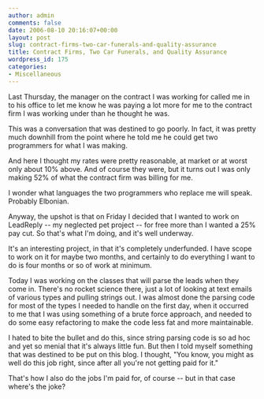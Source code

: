 ```yaml
---
author: admin
comments: false
date: 2006-08-10 20:16:07+00:00
layout: post
slug: contract-firms-two-car-funerals-and-quality-assurance
title: Contract Firms, Two Car Funerals, and Quality Assurance
wordpress_id: 175
categories:
- Miscellaneous
---
```


Last Thursday, the manager on the contract I was working for called me in to his office to let me know he was paying a lot more for me to the contract firm I was working under than he thought he was.

This was a conversation that was destined to go poorly.   In fact, it was pretty much downhill from the point where he told me he could get two programmers for what I was making.

And here I thought my rates were pretty reasonable, at market or at worst only about 10% above.  And of course they were, but it turns out I was only making 52% of what the contract firm was billing for me.

I wonder what languages the two programmers who replace me will speak.  Probably Elbonian.

Anyway, the upshot is that on Friday I decided that I wanted to work on LeadReply -- my neglected pet project -- for free more than I wanted a 25% pay cut.  So that's what I'm doing, and it's well underway.

It's an interesting project, in that it's completely underfunded.  I have scope to work on it for maybe two months, and certainly to do everything I want to do is four months or so of work at minimum.

Today I was working on the classes that will parse the leads when they come in.  There's no rocket science there, just a lot of looking at text emails of various types and pulling strings out.  I was almost done the parsing code for most of the types I needed to handle on the first day, when it occurred to me that I was using something of a brute force approach, and needed to do some easy refactoring to make the code less fat and more maintainable.

I hated to bite the bullet and do this, since string parsing code is so ad hoc and yet so menial that it's always little fun.  But then I told myself something that was destined to be put on this blog.  I thought, "You know, you might as well do this job right, since after all you're not getting paid for it."

That's how I also do the jobs I'm paid for, of course -- but in that case where's the joke?
